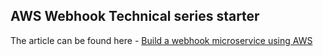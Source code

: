## AWS Webhook Technical series starter

The article can be found here - [Build a webhook microservice using AWS](https://www.jerrychang.ca/writing/build-a-webhook-microservice-using-aws)

